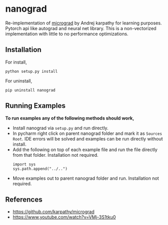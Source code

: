 # nanograd
Re-implementation of [micrograd](https://github.com/karpathy/micrograd) by Andrej karpathy for learning purposes. Pytorch api like autograd and neural net library. This is a non-vectorized implementation with little to no performance optimizations. 

## Installation

For install,
```
python setup.py install
```

For uninstall,
```
pip uninstall nanograd
```

## Running Examples

**To run examples any of the following methods should work,**
- Install nanograd via `setup.py` and run directly.
- In pycharm right click on parent nanograd folder and mark it as `Sources Root`. IDE errors will be solved and examples can be run directly without install.
- Add the following on top of each example file and run the file directly from that folder. Installation not required.
  ```
  import sys
  sys.path.append("../..")
  ```
- Move examples out to parent nanograd folder and run. Installation not required.



## References

- https://github.com/karpathy/micrograd
- https://www.youtube.com/watch?v=VMj-3S1tku0
